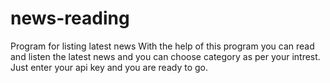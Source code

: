 # news-reading
Program for listing latest news
With the help of this program you can read and listen the latest news and you can choose category as per your intrest. Just enter your api key and you are ready to go.
